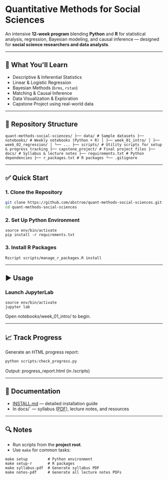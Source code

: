 # Quantitative Methods for Social Sciences

An intensive **12-week program** blending **Python** and **R** for statistical analysis, regression, Bayesian modeling, and causal inference — designed for **social science researchers and data analysts**.

---

## 🚀 What You'll Learn
- Descriptive & Inferential Statistics
- Linear & Logistic Regression
- Bayesian Methods (`brms`, `rstan`)
- Matching & Causal Inference
- Data Visualization & Exploration
- Capstone Project using real-world data

---

## 📂 Repository Structure

`quant-methods-social-sciences/
├── data/ # Sample datasets
├── notebooks/ # Weekly notebooks (Python + R)
│ ├── week_01_intro/
│ ├── week_02_regression/
│ └── ...
├── scripts/ # Utility scripts for setup & progress tracking
├── capstone_project/ # Final project files
├── docs/ # Syllabus & lecture notes
├── requirements.txt # Python dependencies
├── r_packages.txt # R packages
└── .gitignore`

---

## ✅ Quick Start

### 1. Clone the Repository
```bash
git clone https://github.com/abstroe/quant-methods-social-sciences.git
cd quant-methods-social-sciences
```

### 2. Set Up Python Environment

```python3 -m venv env
source env/bin/activate
pip install -r requirements.txt
```

### 3. Install R Packages

```
Rscript scripts/manage_r_packages.R install
```

---

## ▶️  Usage

### Launch JupyterLab

```source env/bin/activate
source env/bin/activate
jupyter lab
```

Open notebooks/week_01_intro/ to begin.

---

## 📈 Track Progress

Generate an HTML progress report:

``` python scripts/check_progress.py 
python scripts/check_progress.py
```

Output: progress_report.html (in /scripts)

---

## 📖 Documentation

* [INSTALL.md](INSTALL.md) — detailed installation guide
*  In docs/` — syllabus ([PDF](docs/quant_methods_social_sciences_syllabus.pdf)), lecture notes, and resources

---

## 🔍 Notes

- Run scripts from the **project root**.
- Use `make` for common tasks:

```make setup         # Python environment
make setup         # Python environment
make setup-r       # R packages
make syllabus-pdf  # Generate syllabus PDF
make notes-pdf     # Generate all lecture notes PDFs
```

